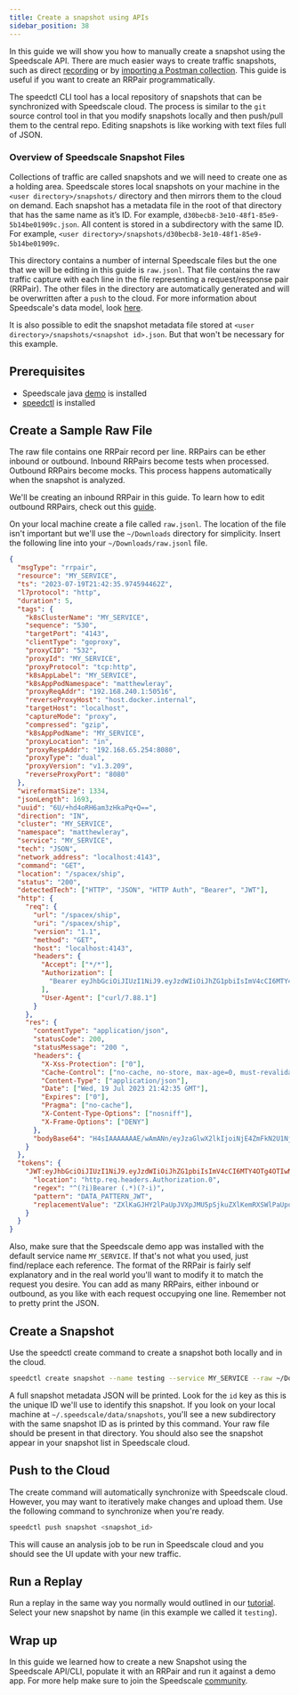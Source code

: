 ```yaml
---
title: Create a snapshot using APIs
sidebar_position: 38
---
```


In this guide we will show you how to manually create a snapshot using the Speedscale API. There are much easier ways to create traffic snapshots, such as direct [recording](https://github.com/speedscale/demo) or by [importing a Postman collection](../integration/import/import-postman.md). This guide is useful if you want to create an RRPair programmatically.

The speedctl CLI tool has a local repository of snapshots that can be synchronized with Speedscale cloud. The process is similar to the `git` source control tool in that you modify snapshots locally and then push/pull them to the central repo. Editing snapshots is like working with text files full of JSON.

### Overview of Speedscale Snapshot Files

Collections of traffic are called snapshots and we will need to create one as a holding area. Speedscale stores local snapshots on your machine in the `<user directory>/snapshots/` directory and then mirrors them to the cloud on demand. Each snapshot has a metadata file in the root of that directory that has the same name as it’s ID. For example, `d30becb8-3e10-48f1-85e9-5b14be01909c.json`. All content is stored in a subdirectory with the same ID. For example, `<user directory>/snapshots/d30becb8-3e10-48f1-85e9-5b14be01909c`.

This directory contains a number of internal Speedscale files but the one that we will be editing in this guide is `raw.jsonl`. That file contains the raw traffic capture with each line in the file representing a request/response pair (RRPair). The other files in the directory are automatically generated and will be overwritten after a `push` to the cloud. For more information about Speedscale's data model, look [here](../reference/replay_data_model.md).

It is also possible to edit the snapshot metadata file stored at `<user directory>/snapshots/<snapshot id>.json`. But that won't be necessary for this example.

## Prerequisites

- Speedscale java [demo](https://github.com/speedscale/demo) is installed
- [speedctl](../setup/install/cli.md) is installed

## Create a Sample Raw File

The raw file contains one RRPair record per line. RRPairs can be ether inbound or outbound. Inbound RRPairs become tests when processed. Outbound RRPairs become mocks. This process happens automatically when the snapshot is analyzed.

We'll be creating an inbound RRPair in this guide. To learn how to edit outbound RRPairs, check out this [guide](./replay/mocks/from-scratch.md).

On your local machine create a file called `raw.jsonl`. The location of the file isn't important but we'll use the `~/Downloads` directory for simplicity. Insert the following line into your `~/Downloads/raw.jsonl` file.

```json
{
  "msgType": "rrpair",
  "resource": "MY_SERVICE",
  "ts": "2023-07-19T21:42:35.974594462Z",
  "l7protocol": "http",
  "duration": 5,
  "tags": {
    "k8sClusterName": "MY_SERVICE",
    "sequence": "530",
    "targetPort": "4143",
    "clientType": "goproxy",
    "proxyCID": "532",
    "proxyId": "MY_SERVICE",
    "proxyProtocol": "tcp:http",
    "k8sAppLabel": "MY_SERVICE",
    "k8sAppPodNamespace": "matthewleray",
    "proxyReqAddr": "192.168.240.1:50516",
    "reverseProxyHost": "host.docker.internal",
    "targetHost": "localhost",
    "captureMode": "proxy",
    "compressed": "gzip",
    "k8sAppPodName": "MY_SERVICE",
    "proxyLocation": "in",
    "proxyRespAddr": "192.168.65.254:8080",
    "proxyType": "dual",
    "proxyVersion": "v1.3.209",
    "reverseProxyPort": "8080"
  },
  "wireformatSize": 1334,
  "jsonLength": 1693,
  "uuid": "6U/+hd4oRH6am3zHkaPq+Q==",
  "direction": "IN",
  "cluster": "MY_SERVICE",
  "namespace": "matthewleray",
  "service": "MY_SERVICE",
  "tech": "JSON",
  "network_address": "localhost:4143",
  "command": "GET",
  "location": "/spacex/ship",
  "status": "200",
  "detectedTech": ["HTTP", "JSON", "HTTP Auth", "Bearer", "JWT"],
  "http": {
    "req": {
      "url": "/spacex/ship",
      "uri": "/spacex/ship",
      "version": "1.1",
      "method": "GET",
      "host": "localhost:4143",
      "headers": {
        "Accept": ["*/*"],
        "Authorization": [
          "Bearer eyJhbGciOiJIUzI1NiJ9.eyJzdWIiOiJhZG1pbiIsImV4cCI6MTY4OTg4OTIwNCwiaWF0IjoxNjg5ODAyODA0fQ.-6Azf69e6sFCGW3b7m6dabdOE1czdWxdXm9zKf__BBw"
        ],
        "User-Agent": ["curl/7.88.1"]
      }
    },
    "res": {
      "contentType": "application/json",
      "statusCode": 200,
      "statusMessage": "200 ",
      "headers": {
        "X-Xss-Protection": ["0"],
        "Cache-Control": ["no-cache, no-store, max-age=0, must-revalidate"],
        "Content-Type": ["application/json"],
        "Date": ["Wed, 19 Jul 2023 21:42:35 GMT"],
        "Expires": ["0"],
        "Pragma": ["no-cache"],
        "X-Content-Type-Options": ["nosniff"],
        "X-Frame-Options": ["DENY"]
      },
      "bodyBase64": "H4sIAAAAAAAE/wAmANn/eyJzaGlwX2lkIjoiNjE4ZmFkN2U1NjNkNjk1NzNlZDhjYWE5In0BAAD//7vdkzAmAAAA"
    }
  },
  "tokens": {
    "JWT:eyJhbGciOiJIUzI1NiJ9.eyJzdWIiOiJhZG1pbiIsImV4cCI6MTY4OTg4OTIwNCwiaWF0IjoxNjg5ODAyODA0fQ.-6Azf69e6sFCGW3b7m6dabdOE1czdWxdXm9zKf__BBw": {
      "location": "http.req.headers.Authorization.0",
      "regex": "^(?i)Bearer (.*)(?-i)",
      "pattern": "DATA_PATTERN_JWT",
      "replacementValue": "ZXlKaGJHY2lPaUpJVXpJMU5pSjkuZXlKemRXSWlPaUpoWkcxcGJpSXNJbVY0Y0NJNk1UWTRPVGc0T1RJd05Dd2lhV0YwSWpveE5qZzVPREF5T0RBMGZRLi02QXpmNjllNnNGQ0dXM2I3bTZkYWJkT0UxY3pkV3hkWG05ektmX19CQnc="
    }
  }
}
```

Also, make sure that the Speedscale demo app was installed with the default service name `MY_SERVICE`. If that's not what you used, just find/replace each reference. The format of the RRPair is fairly self explanatory and in the real world you'll want to modify it to match the request you desire. You can add as many RRPairs, either inbound or outbound, as you like with each request occupying one line. Remember not to pretty print the JSON.

## Create a Snapshot

Use the speedctl create command to create a snapshot both locally and in the cloud.

```bash
speedctl create snapshot --name testing --service MY_SERVICE --raw ~/Downloads/raw.jsonl
```

A full snapshot metadata JSON will be printed. Look for the `id` key as this is the unique ID we'll use to identify this snapshot. If you look on your local machine at `~/.speedscale/data/snapshots`, you'll see a new subdirectory with the same snapshot ID as is printed by this command. Your raw file should be present in that directory. You should also see the snapshot appear in your snapshot list in Speedscale cloud.

## Push to the Cloud

The create command will automatically synchronize with Speedscale cloud. However, you may want to iteratively make changes and upload them. Use the following command to synchronize when you're ready.

```bash
speedctl push snapshot <snapshot_id>
```

This will cause an analysis job to be run in Speedscale cloud and you should see the UI update with your new traffic.

## Run a Replay

Run a replay in the same way you normally would outlined in our [tutorial](../tutorial.md#replay). Select your new snapshot by name (in this example we called it `testing`).

## Wrap up

In this guide we learned how to create a new Snapshot using the Speedscale API/CLI, populate it with an RRPair and run it against a demo app. For more help make sure to join the Speedscale [community](https://slack.speedscale.com).
